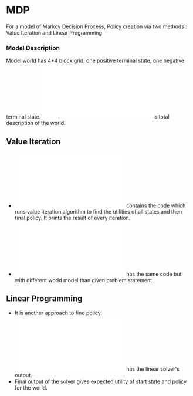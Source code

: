 # MDP
For a model of Markov Decision Process, Policy creation via two methods : Value Iteration and Linear Programming

### Model Description
Model world has 4*4 block grid, one positive terminal state, one negative terminal state.
![Here](/problem_statement.pdf) is total description of the world.

## Value Iteration
- ![value_iteration.py](/value_iteration.py) contains the code which runs value iteration algorithm to find the utilities of all states and then final policy. It prints the result of every iteration.
- ![value_iteration2.py](/value_iteration2.py) has the same code but with different world model than given problem statement.

## Linear Programming
- It is another approach to find policy. ![LP.ods](/LP.ods) has the linear solver's output.
- Final output of the solver gives expected utility of start state and policy for the world.
